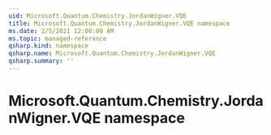 ```yaml
---
uid: Microsoft.Quantum.Chemistry.JordanWigner.VQE
title: Microsoft.Quantum.Chemistry.JordanWigner.VQE namespace
ms.date: 2/5/2021 12:00:00 AM
ms.topic: managed-reference
qsharp.kind: namespace
qsharp.name: Microsoft.Quantum.Chemistry.JordanWigner.VQE
qsharp.summary: ''
---
```


# Microsoft.Quantum.Chemistry.JordanWigner.VQE namespace



